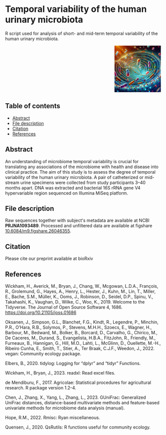 # Temporal variability of the human urinary microbiota
R script used for analysis of short- and mid-term temporal variability of the human urinary microbiota.


<div align="right">
    <img src="/microbiota.jpeg?raw=true" width="150px"</img> 
</div>


## Table of contents

* [Abstract](#abstract)
* [File description](#file-description)
* [Citation](#citation)
* [References](#references)

## Abstract
An understanding of microbiome temporal variability is crucial for translating any associations of the microbiome with health and disease into clinical practice. The aim of this study is to assess the degree of temporal variability of the human urinary microbiota.
A pair of catheterized or mid-stream urine specimens were collected from study participants 3–40 months apart. DNA was extracted and bacterial 16S rRNA gene V4 hypervariable region sequenced on Illumina MiSeq platform. 

## File description

Raw sequences together with subject's metadata are available at NCBI **PRJNA1093489**.
Processed and unfiltered data are available at figshare  [10.6084/m9.figshare.26046355](https://doi.org/10.6084/m9.figshare.26046355).

## Citation
Please cite our preprint available at bioRxiv

## References

Wickham, H., Averick, M., Bryan, J., Chang, W., Mcgowan, L.D.A., François, R., Grolemund, G., Hayes, A., Henry, L., Hester, J., Kuhn, M., Lin, T., Miller, E., Bache, S.M., Müller, K., Ooms, J., Robinson, D., Seidel, D.P., Spinu, V., Takahashi, K., Vaughan, D., Wilke, C., Woo, K., 2019. Welcome to the Tidyverse. The Journal of Open Source Software 4, 1686. https://doi.org/10.21105/joss.01686

Oksanen, J., Simpson, G.L., Blanchet, F.G., Kindt, R., Legendre, P., Minchin, P.R., O’Hara, R.B., Solymos, P., Stevens, M.H.H., Szoecs, E., Wagner, H., Barbour, M., Bedward, M., Bolker, B., Borcard, D., Carvalho, G., Chirico, M., De Caceres, M., Durand, S., Evangelista, H.B.A., FitzJohn, R., Friendly, M., Furneaux, B., Hannigan, G., Hill, M.O., Lahti, L., McGlinn, D., Ouellette, M.-H., Ribeiro Cunha, E., Smith, T., Stier, A., Ter Braak, C.J.F., Weedon, J., 2022. vegan: Community ecology package.

Elbers, B., 2020. tidylog: Logging for “dplyr” and “tidyr” Functions.

Wickham, H., Bryan, J., 2023. readxl: Read excel files.

de Mendiburu, F., 2017. Agricolae: Statistical procedures for agricultural research. R package version 1.2-4.

Chen, J., Zhang, X., Yang, L., Zhang, L., 2023. GUniFrac: Generalized UniFrac distances, distance-based multivariate methods and feature-based univariate methods for microbiome data analysis (manual).

Hope, R.M., 2022. Rmisc: Ryan miscellaneous.

Quensen, J., 2020. QsRutils: R functions useful for community ecology.

